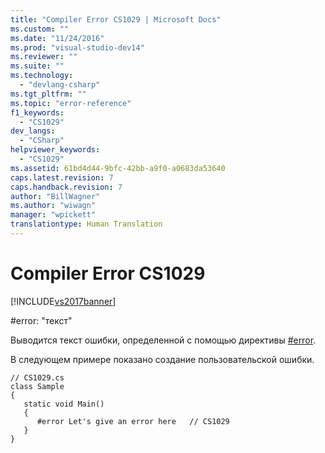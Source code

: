 ```yaml
---
title: "Compiler Error CS1029 | Microsoft Docs"
ms.custom: ""
ms.date: "11/24/2016"
ms.prod: "visual-studio-dev14"
ms.reviewer: ""
ms.suite: ""
ms.technology: 
  - "devlang-csharp"
ms.tgt_pltfrm: ""
ms.topic: "error-reference"
f1_keywords: 
  - "CS1029"
dev_langs: 
  - "CSharp"
helpviewer_keywords: 
  - "CS1029"
ms.assetid: 61bd4d44-9bfc-42bb-a9f0-a0683da53640
caps.latest.revision: 7
caps.handback.revision: 7
author: "BillWagner"
ms.author: "wiwagn"
manager: "wpickett"
translationtype: Human Translation
---
```

# Compiler Error CS1029
[!INCLUDE[vs2017banner](../../../csharp/includes/vs2017banner.md)]

\#error: "текст"  
  
 Выводится текст ошибки, определенной с помощью директивы [\#error](../../../csharp/language-reference/preprocessor-directives/preprocessor-error.md).  
  
 В следующем примере показано создание пользовательской ошибки.  
  
```  
// CS1029.cs  
class Sample  
{  
   static void Main()  
   {  
      #error Let's give an error here   // CS1029  
   }  
}  
```